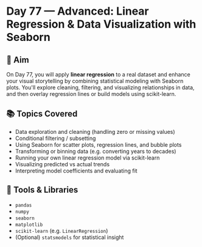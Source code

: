 # Day 77 — Advanced: Linear Regression & Data Visualization with Seaborn

## 🎯 Aim

On Day 77, you will apply **linear regression** to a real dataset and enhance your visual storytelling by combining statistical modeling with Seaborn plots. You'll explore cleaning, filtering, and visualizing relationships in data, and then overlay regression lines or build models using scikit-learn.

## 📚 Topics Covered

- Data exploration and cleaning (handling zero or missing values)  
- Conditional filtering / subsetting  
- Using Seaborn for scatter plots, regression lines, and bubble plots  
- Transforming or binning data (e.g. converting years to decades)  
- Running your own linear regression model via scikit-learn  
- Visualizing predicted vs actual trends  
- Interpreting model coefficients and evaluating fit  

## 🧰 Tools & Libraries

- `pandas`  
- `numpy`  
- `seaborn`  
- `matplotlib`  
- `scikit-learn` (e.g. `LinearRegression`)  
- (Optional) `statsmodels` for statistical insight  


